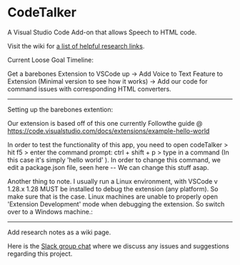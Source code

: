 # CodeTalker
A Visual Studio Code Add-on that allows Speech to HTML code. 

Visit the wiki for [a list of helpful research links](https://github.com/PopeSpaceous/CodeTalker/wiki/Helpful-Links). 

Current Loose Goal Timeline:

Get a barebones Extension to VSCode up -> Add Voice to Text Feature to Extension (Minimal version to see how it works) -> Add our code for command issues with corresponding HTML converters.

----------------------------------------------------------------------------
Setting up the barebones extention:

Our extension is based off of this one currently
Followthe guide @ https://code.visualstudio.com/docs/extensions/example-hello-world

In order to test the functionality of this app, you need to open codeTalker > hit f5 > enter the command prompt: ctrl + shift + p > type in a command (In this case it's simply 'hello world' ). In order to change this command, we edit a package.json file, seen here
-- We can change this stuff asap.

Another thing to note. I usually run a Linux environment, with VSCode v 1.28.x
1.28 MUST be installed to debug the extension (any platform). So make sure that is the case.
Linux machines are unable to properly open 'Extension Development' mode when debugging the extension. So switch over to a Windows machine.:

----------------------------------------------------------------------------


Add research notes as a wiki page. 


Here is the [Slack group chat](https://join.slack.com/t/codetalkerworkspace/shared_invite/enQtNDcyMjQ4MjYzNzMwLTYzMjM4MDUwMzAzYTc1MjBhNDNjZWM5MGU5Y2FkODUzMWZjM2M4NjJlZGZkYjIwNTNlYzM1NGQxOGYzNDUyOTY) where we discuss any issues and suggestions regarding this project.
